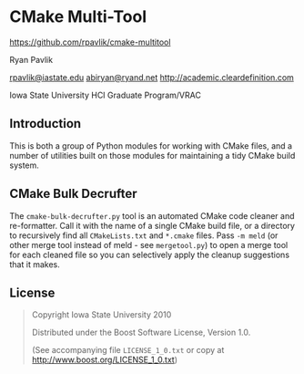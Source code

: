 CMake Multi-Tool
==================
<https://github.com/rpavlik/cmake-multitool>

Ryan Pavlik

<rpavlik@iastate.edu> <abiryan@ryand.net>
<http://academic.cleardefinition.com>

Iowa State University HCI Graduate Program/VRAC

Introduction
------------

This is both a group of Python modules for working with CMake files, and
a number of utilities built on those modules for maintaining a tidy CMake
build system.

CMake Bulk Decrufter
--------------------

The `cmake-bulk-decrufter.py` tool is an automated CMake code cleaner and
re-formatter. Call it with the name of a single CMake build file, or a
directory to recursively find all `CMakeLists.txt` and `*.cmake` files.
Pass `-m meld` (or other merge tool instead of meld - see `mergetool.py`)
to open a merge tool for each cleaned file so you can selectively apply
the cleanup suggestions that it makes.

License
-------

> Copyright Iowa State University 2010
>
> Distributed under the Boost Software License, Version 1.0.
>
> (See accompanying file `LICENSE_1_0.txt` or copy at
> <http://www.boost.org/LICENSE_1_0.txt>)

